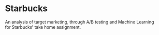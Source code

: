 # Starbucks
An analysis of target marketing, through A/B testing and Machine Learning for Starbucks' take home assignment.
